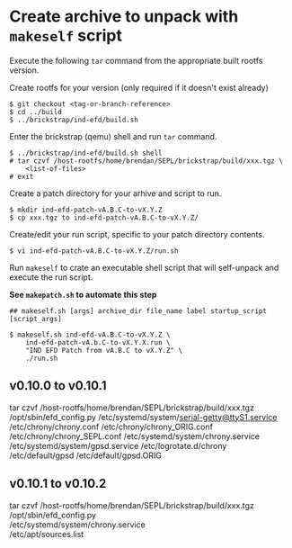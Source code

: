 Create archive to unpack with `makeself` script
===============================================

Execute the following `tar` command from the appropriate built rootfs version.

Create rootfs for your version (only required if it doesn't exist already)

    $ git checkout <tag-or-branch-reference>
    $ cd ../build
    $ ../brickstrap/ind-efd/build.sh

Enter the brickstrap (qemu) shell and run `tar` command.

    $ ../brickstrap/ind-efd/build.sh shell
    # tar czvf /host-rootfs/home/brendan/SEPL/brickstrap/build/xxx.tgz \
        <list-of-files>
    # exit

Create a patch directory for your arhive and script to run.

    $ mkdir ind-efd-patch-vA.B.C-to-vX.Y.Z
    $ cp xxx.tgz to ind-efd-patch-vA.B.C-to-vX.Y.Z/

Create/edit your run script, specific to your patch directory contents.

    $ vi ind-efd-patch-vA.B.C-to-vX.Y.Z/run.sh

Run `makeself` to crate an executable shell script that will self-unpack and
execute the run script.

**See `makepatch.sh` to automate this step**

    ## makeself.sh [args] archive_dir file_name label startup_script [script_args]

    $ makeself.sh ind-efd-vA.B.C-to-vX.Y.Z \
        ind-efd-patch-vA.b.C-to-vX.Y.X.run \
        "IND EFD Patch from vA.B.C to vX.Y.Z" \
        ./run.sh

v0.10.0 to v0.10.1
------------------

tar czvf /host-rootfs/home/brendan/SEPL/brickstrap/build/xxx.tgz \
    /opt/sbin/efd_config.py
    /etc/systemd/system/serial-getty@ttyS1.service
    /etc/chrony/chrony.conf
    /etc/chrony/chrony_ORIG.conf
    /etc/chrony/chrony_SEPL.conf
    /etc/systemd/system/chrony.service
    /etc/systemd/system/gpsd.service
    /etc/logrotate.d/chrony
    /etc/default/gpsd
    /etc/default/gpsd.ORIG

v0.10.1 to v0.10.2
------------------

tar czvf /host-rootfs/home/brendan/SEPL/brickstrap/build/xxx.tgz \
    /opt/sbin/efd_config.py \
    /etc/systemd/system/chrony.service \
    /etc/apt/sources.list

